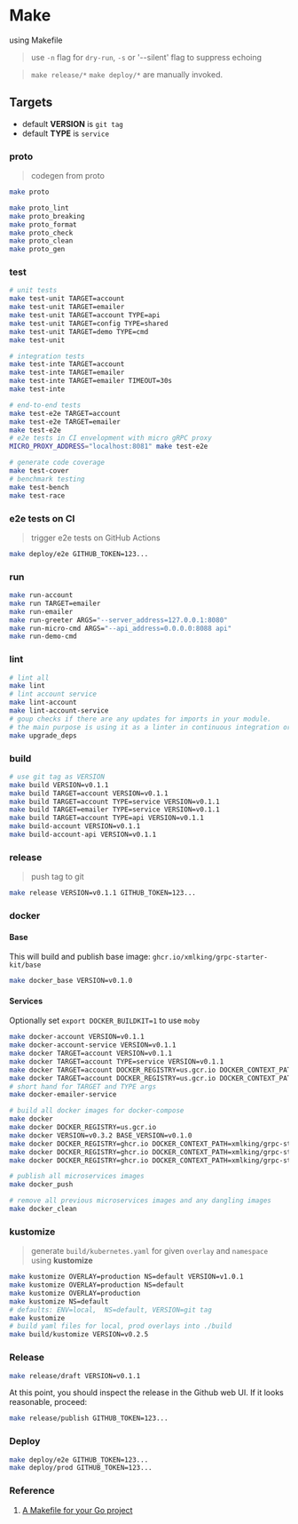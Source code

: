 # Make

using Makefile

> use `-n` flag for `dry-run`, `-s` or '--silent' flag to suppress echoing<br />

> `make release/*` `make deploy/*` are manually invoked.

## Targets

- default **VERSION** is `git tag`
- default **TYPE** is `service`

### proto

> codegen from proto

```bash
make proto
```

```bash
make proto_lint
make proto_breaking
make proto_format
make proto_check
make proto_clean
make proto_gen
```

### test

```bash
# unit tests
make test-unit TARGET=account
make test-unit TARGET=emailer
make test-unit TARGET=account TYPE=api
make test-unit TARGET=config TYPE=shared
make test-unit TARGET=demo TYPE=cmd
make test-unit

# integration tests
make test-inte TARGET=account
make test-inte TARGET=emailer
make test-inte TARGET=emailer TIMEOUT=30s
make test-inte

# end-to-end tests
make test-e2e TARGET=account
make test-e2e TARGET=emailer
make test-e2e
# e2e tests in CI envelopment with micro gRPC proxy
MICRO_PROXY_ADDRESS="localhost:8081" make test-e2e

# generate code coverage
make test-cover
# benchmark testing
make test-bench
make test-race

```

### e2e tests on CI

> trigger e2e tests on GitHub Actions

```bash
make deploy/e2e GITHUB_TOKEN=123...
```

### run

```bash
make run-account
make run TARGET=emailer
make run-emailer
make run-greeter ARGS="--server_address=127.0.0.1:8080"
make run-micro-cmd ARGS="--api_address=0.0.0.0:8088 api"
make run-demo-cmd
```

### lint

```bash
# lint all
make lint
# lint account service
make lint-account
make lint-account-service
# goup checks if there are any updates for imports in your module.
# the main purpose is using it as a linter in continuous integration or in development process.
make upgrade_deps
```

### build

```bash
# use git tag as VERSION
make build VERSION=v0.1.1
make build TARGET=account VERSION=v0.1.1
make build TARGET=account TYPE=service VERSION=v0.1.1
make build TARGET=emailer TYPE=service VERSION=v0.1.1
make build TARGET=account TYPE=api VERSION=v0.1.1
make build-account VERSION=v0.1.1
make build-account-api VERSION=v0.1.1
```

### release

> push tag to git

```bash
make release VERSION=v0.1.1 GITHUB_TOKEN=123...
```

### docker

#### Base
This will build and publish base image: `ghcr.io/xmlking/grpc-starter-kit/base`

```bash
make docker_base VERSION=v0.1.0
```

#### Services
Optionally set `export DOCKER_BUILDKIT=1` to use `moby`

```bash
make docker-account VERSION=v0.1.1
make docker-account-service VERSION=v0.1.1
make docker TARGET=account VERSION=v0.1.1
make docker TARGET=account TYPE=service VERSION=v0.1.1
make docker TARGET=account DOCKER_REGISTRY=us.gcr.io DOCKER_CONTEXT_PATH=<MY_PROJECT_ID>/grpc-starter-kit
make docker TARGET=account DOCKER_REGISTRY=us.gcr.io DOCKER_CONTEXT_PATH=<MY_PROJECT_ID>/grpc-starter-kit BASE_VERSION=v0.1.0
# short hand for TARGET and TYPE args
make docker-emailer-service

# build all docker images for docker-compose
make docker
make docker DOCKER_REGISTRY=us.gcr.io
make docker VERSION=v0.3.2 BASE_VERSION=v0.1.0
make docker DOCKER_REGISTRY=ghcr.io DOCKER_CONTEXT_PATH=xmlking/grpc-starter-kit
make docker DOCKER_REGISTRY=ghcr.io DOCKER_CONTEXT_PATH=xmlking/grpc-starter-kit VERSION=v0.2.9
make docker DOCKER_REGISTRY=ghcr.io DOCKER_CONTEXT_PATH=xmlking/grpc-starter-kit VERSION=v0.2.9 BASE_VERSION=v0.1.0

# publish all microservices images
make docker_push

# remove all previous microservices images and any dangling images
make docker_clean
```

### kustomize

> generate `build/kubernetes.yaml` for given `overlay` and `namespace` using **kustomize**

```bash
make kustomize OVERLAY=production NS=default VERSION=v1.0.1
make kustomize OVERLAY=production NS=default
make kustomize OVERLAY=production
make kustomize NS=default
# defaults: ENV=local,  NS=default, VERSION=git tag
make kustomize
# build yaml files for local, prod overlays into ./build
make build/kustomize VERSION=v0.2.5
```

### Release

```bash
make release/draft VERSION=v0.1.1
```

At this point, you should inspect the release in the Github web UI. If it looks reasonable, proceed:

```bash
make release/publish GITHUB_TOKEN=123...
```

### Deploy

```bash
make deploy/e2e GITHUB_TOKEN=123...
make deploy/prod GITHUB_TOKEN=123...
```

### Reference

1. [A Makefile for your Go project](https://vincent.bernat.ch/en/blog/2019-makefile-build-golang)
